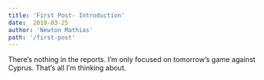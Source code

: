 ```yaml
---
title: 'First Post- Introduction'
date:  2019-03-25
author: 'Newton Mathias'
path: '/first-post'
---
```


There’s nothing in the reports. I’m only focused on tomorrow’s game against Cyprus. That’s all I’m thinking about.